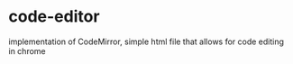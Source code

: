 # code-editor
implementation of CodeMirror, simple html file that allows for code editing in chrome
